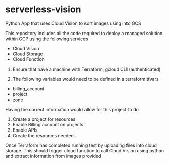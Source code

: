 # serverless-vision
Python App that uses Cloud Vision to sort images using into GCS



This repository includes all the code required to deploy a managed solution within GCP using the following services
- Cloud Vision
- Cloud Storage
- Cloud Function


1. Ensure that have a machine with Terraform, gcloud CLI (authenticated)

2. The following variables would need to be defined in a terraform.tfvars
  - billing_account
  - project
  - zone
  
Having the correct information would allow for this project to do
  1. Create a project for resources
  2. Enable Billing account on projects
  3. Enable APIs
  4. Create the resources needed.
  
Once Terraform has completed running test by uploading files into cloud storage. This should trigger cloud function to call Cloud Vision using python and extract information from images provided

  
